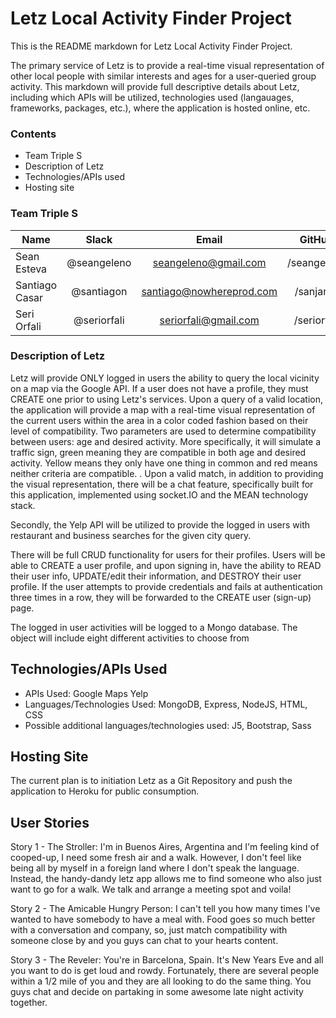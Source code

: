 
# Letz Local Activity Finder Project

This is the README markdown for Letz Local Activity Finder Project.

The primary service of Letz is to provide a real-time visual representation of other local people with similar interests and ages for a user-queried group activity. This markdown will provide full descriptive details about Letz, including which APIs will be utilized, technologies used (langauages, frameworks, packages, etc.), where the application is hosted online, etc.

### Contents

- Team Triple S
- Description of Letz
- Technologies/APIs used
- Hosting site

### Team Triple S

| Name               | Slack               | Email                    | GitHub      |
|--------------------|:-------------------:|:------------------------:|:-----------:|
| Sean Esteva        | @seangeleno         | seangeleno@gmail.com     | /seangeleno |
| Santiago Casar     | @santiagon          | santiago@nowhereprod.com | /sanjarito  |
| Seri Orfali        | @seriorfali         | seriorfali@gmail.com     | /seriorfali |

### Description of Letz

Letz will provide ONLY logged in users the ability to query the local vicinity on a map  via the Google API. If a user does not have a profile, they must CREATE one prior to using Letz's services. Upon a query of a valid location, the application will provide a map with a real-time visual representation of the current users within the area in a color coded fashion based on their level of compatibility. Two parameters are used to determine compatibility between users: age and desired activity. More specifically, it will simulate a traffic sign, green meaning they are compatible in both age and desired activity. Yellow means they only have one thing in common and red means neither criteria are compatible. <!-- Additional description of features, upon completion of application -->. Upon a valid match, in addition to providing the visual representation, there will be a chat feature, specifically built for this application, implemented using socket.IO and the MEAN technology stack.

Secondly, the Yelp API will be utilized to provide the logged in users with restaurant and business searches for the given city query.

There will be full CRUD functionality for users for their profiles. Users will be able to CREATE a user profile, and upon signing in, have the ability to READ their user info, UPDATE/edit their information, and DESTROY their user profile. If the user attempts to provide credentials and fails at authentication three times in a row, they will be forwarded to the CREATE user (sign-up) page.

The logged in user activities will be logged to a Mongo database. The object will include eight different activities to choose from <!--name 8 activities here -->

## Technologies/APIs Used

- APIs Used: Google Maps Yelp
- Languages/Technologies Used: MongoDB, Express, NodeJS, HTML, CSS
- Possible additional languages/technologies used: J5, Bootstrap, Sass

## Hosting Site

The current plan is to initiation Letz as a Git Repository and push the application to Heroku for public consumption.

## User Stories

Story 1 - The Stroller: I'm in Buenos Aires, Argentina and I'm feeling kind of cooped-up, I need some fresh air and a walk. However, I don't feel like being all by myself in a foreign land where I don't speak the language. Instead, the handy-dandy letz app allows me to find someone who also just want to go for a walk. We talk and arrange a meeting spot and voila!

Story 2 - The Amicable Hungry Person: I can't tell you how many times I've wanted to have somebody to have a meal with. Food goes so much better with a conversation and company, so, just match compatibility with someone close by and you guys can chat to your hearts content.

Story 3 - The Reveler: You're in Barcelona, Spain. It's New Years Eve and all you want to do is get loud and rowdy. Fortunately, there are several people within a 1/2 mile of you and they are all looking to do the same thing. You guys chat and decide on partaking in some awesome late night activity together.
